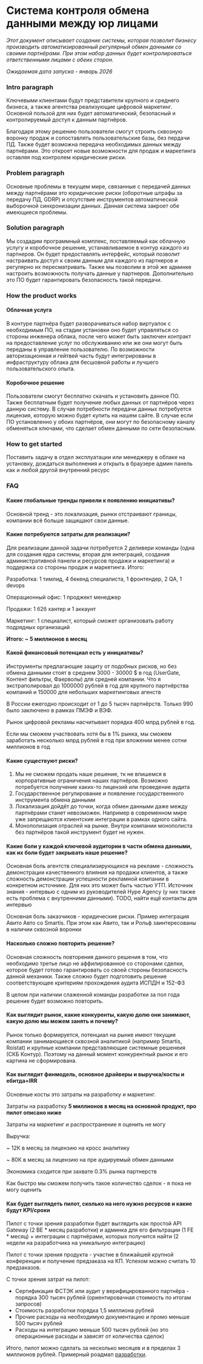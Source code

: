 # Система контроля обмена данными между юр лицами 

*Этот документ описывает создание системы, которая позволит бизнесу производить автоматизированный регулярный обмен данными со своими партнёрами. При этом набор данных будет контролироваться ответственными лицами с обеих сторон.*

*Ожидаемая дата запуска \- январь 2026*

### **Intro paragraph**

Ключевыми клиентами будут представители крупного и среднего бизнеса, а также агентства реализующие цифровой маркетинг. Основной пользой для них будет автоматический, безопасный и контролируемый доступ к данным партнёров.

Благодаря этому решению пользователи смогут строить сквозную воронку продаж и сопоставлять пользовательские базы, без пердачи ПД. Также будет возможна передача необходимых данных между партнёрами. Это откроет новые возможности для продаж и маркетинга оставляя под контролем юридические риски. 

### **Problem paragraph**

Основные проблемы в текущем мире, связанные с передачей данных между партнёрами это юридические риски (оборотные штрафы за передачу ПД, GDRP) и отсутствие инструментов автоматической выборочной синхронизации данных. Данная система закроет обе имеющиеся проблемы.

### **Solution paragraph**

Мы создадим программный комплекс, поставляемый как облачную услугу и коробочное решение, устанавливаемое в контур каждого из партнеров. Он будет предоставлять интерфейс, который позволит настраивать доступ к своим данным для каждого из партнеров и регулярно их пересматривать. Также мы позволим в этой же админке настроить возможность получать данные у партнеров. Дополнительно это ПО будет гарантировать безопасность такой передачи.

### **How the product works**

#### Облачная услуга
В контуре партнёра будет разворачиваться набор виртуалок с необходимым ПО, на стадии установки оно будет управляться со стороны инженера облака, после чего может быть заключен контракт на предоставление услуг по обслуживанию или же они могут быть переданы в управление пользователю. По возможности авторизационная и гейтвей часть будут интегрированы в инфраструктуру облака для бесшовной работы и лучшего пользовательского опыта.

#### Коробочное решение
Пользователи смогут бесплатно скачать и установить данное ПО. Также бесплатным будет получение любых данных от партнёров через данную систему. В случае потребности передачи данных потребуется лицензия, которую можно будет купить на нашем сайте. В случае если ПО установленно у обоих партнёров, они могут по безопасному каналу обменяться ключами, что сделает обмен данными по сети безопасным.

### **How to get started**

Поставить задачу в отдел эксплуатации или менеджеру в облаке на установку, дождаться выполнения и открыть в браузере админ панель как и любой другой внутренний ресурс

### **FAQ**

#### Какие глобальные тренды привели к появлению инициативы?

Основной тренд \- это локализация, рынки отстраивают границы, компании всё больше защищают свои данные.

#### Какие потребуются затраты для реализации?

Для реализации данной задачи потребуется 2 деливери команды (одна для создания ядра системы, вторая для интеграций, создания административной панели и ресурсов продажи и маркетинга) и поддержка со стороны продаж и маркетинга. Итого:

Разработка: 1 тимлид, 4 бекенд специалиста, 1 фронтендер, 2 QA, 1 devops

Операционный офис: 1 проджект менеджер

Продажи: 1 б2б хантер и 1 аккаунт

Маркетинг: 1 специалист, который сможет организовать работу подрядных организаций

**Итого: \~ 5 миллионов в месяц** 

#### Какой финансовый потенциал есть у инициативы?

Инструменты предлагающие защиту от подобных рисков, но без обмена данными стоят в среднем 3000 \- 30000 $ в год (UserGate, Контент фильтры, Фаерволы) для средней компании. Что я экстраполировал до 1000000 рублей в год для крупного партнёрства компаний и 150000 для небольших маркетинговых агенств

В России ежегодно происходит от 1 до 5 тысяч партнёрств. Только 990 было заключено в рамках ПМЭФ и ВЭФ.

Рынок цифровой рекламы насчитывает порядка 400 млрд рублей в год.

Если мы сможем участвовать хотя бы в 1% рынка, мы сможем заработать несколько млрд рублей в год при вложении менее сотни миллионов в год 

#### Какие существуют риски?

1. Мы не сможем продать наше решение, тк не впишемся в корпоративные ограничения наших партнёров. Возможно потребуется получение каких-то лицензий или проведение аудита  
2. Государственное регулирование и появление государственного инструмента обмена данными  
3. Локализация дойдёт до точки, когда обмен данными даже между партнёрами станет невозможен. Например в современном мире уже запрещаются клиентские интеграции в рамках одного сайта.  
4. Монополизация отраслей на рынке. Внутри компании монополиста без партнёров такой инструмент будет не нужен.

#### Какие боли у каждой ключевой аудитории в части обмена данными, как их боли будет закрывать наше решение? 

Основная боль агентств специализирующихся на рекламе \- сложность демонстрации качественного влияния на продажи клиентов, а также сложность демонстрации успешности рекламной компании в конкретном источнике. Для них это может быть частью УТП. Источник знания \- интервью с одним из руководителей Hype Agency (у них также есть проблема с внутренними данными). TODO, найти ещё контакты для интервью

Основная боль заказчиков \- юридические риски. Пример интеграция Авито Авто со Smartis. При этом как Авито, так и Рольф заинтересованы в наличии сквозной воронки

#### Насколько сложно повторить решение?

Основная сложность повторения данного решения в том, что необходимо третье лицо не аффилированное со сторонами сделки, которое будет готово гарантировать со своей стороны безопасность данной механики. Также сложно будет подготовить решение соответствующее критериям прохождения аудита ИСПДН и 152-ФЗ

В целом при наличии слаженной команды разработки за пол года решение будет возможно повторить.

#### Как выглядит рынок, какие конкуренты, какую долю они занимают, какую долю мы можем занять и почему?

Рынок только формируется, потенциал на рынке имеют текущие компании занимающиеся сквозной аналитикой (например Smartis, Roistat) и крупные компании представляющие системные решенеия (СКБ Контур). Поэтому на данный момент конкурентный рынок и его картина не сформирована. 

#### Как выглядит финмодель, основное драйверы и выручка/косты и ебитда+IRR

Основные косты это затраты на разработку и маркетинг. 

Затраты на разработку **5 миллионов в месяц на основной продукт, про пилот описано ниже**


Затраты на маркетинг и распространение я оценить не могу

Выручка:

\~ 12К в месяц за лицензию на кросс аналитику

\~ 80К в месяц за лицензию на пре аудируемый обмен данными

Экономика сходится при захвате 0.3% рынка партнерств

Как быстро мы сможем получить такое количество сделок \- я пока не могу оценить

#### Как будет выглядеть пилот, сколько на него нужно ресурсов и какие будут KPI/сроки

Пилот с точки зрения разработки будет выглядить как простой API Gateway (2 BE \* месяц разработки) и админка для его фильтрации (1 FE \* месяц) \+ интеграции с партнёрами, которых получится найти (2 недели на разработчика на уникальную интеграцию)

Пилот с точки зрения продукта \- участие в ближайшей крупной конференции и получение предзаказа на КП. Успехом можно считать 10 предзаказов.

С точки зрения затрат на пилот:

* Сертификация ФСТЭК или аудит у верифицированного партнёра - порядка 300 тысяч рублей (ориентировачная стоимость по итогам запросов)
* Стоимость разработки порядка 1,5 миллиона рублей
* Прочие расходы на необходимую документацию и промо меньше 500 тысяч рублей
* Расходы на интеграцию меньше 500 тысяч рублей (но это операционные расходы и зависят от количества сделок)

Итого, пилот можно сделать за несколько месяцев и в пределах 3 миллионов рублей. Примерный роадмап [разработки](https://docs.google.com/spreadsheets/d/1r4Z6_U2FmEJoE2oWwOGA2EdYWQuI_v541N_hwZk8u58/edit?usp=sharing).

